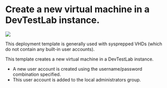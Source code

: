 # Create a new virtual machine in a DevTestLab instance.

<a href="https://portal.azure.com/#create/Microsoft.Template/uri/https%3A%2F%2Fraw.githubusercontent.com%2Fazure%2Fazure-devtestlab%2Fdev%2FRM%20Templates%2F101-dtl-create-vm-username-pwd%2Fazuredeploy.json" target="_blank">
    <img src="http://azuredeploy.net/deploybutton.png"/>
</a>


This deployment template is generally used with sysprepped VHDs (which do not contain any built-in user accounts).

This template creates a new virtual machine in a DevTestLab instance.
- A new user account is created using the username/password combination specified.
- This user account is added to the local administrators group.
